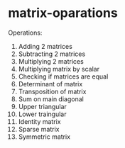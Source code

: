 # matrix-oparations

Operations:
1. Adding 2 matrices
2. Subtracting 2 matrices
3. Multiplying 2 matrices
4. Multiplying matrix by scalar
5. Checking if matrices are equal
6. Determinant of matrix
7. Transposition of matrix
8. Sum on main diagonal
9. Upper triangular
10. Lower traingular
11. Identity matrix
12. Sparse matrix
13. Symmetric matrix 
